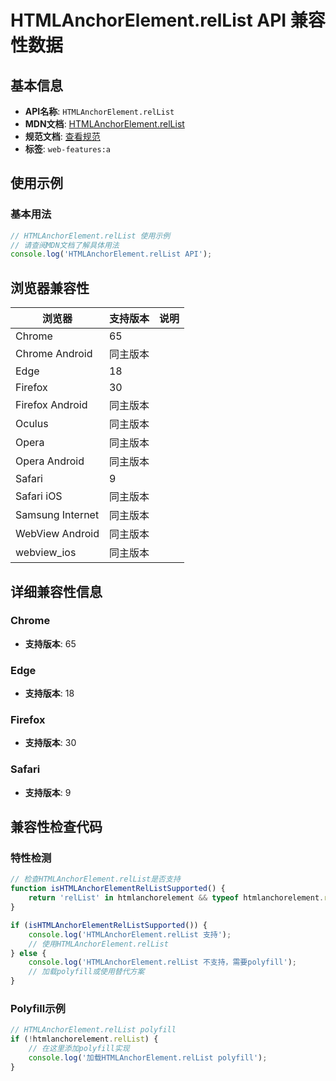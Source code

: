 # HTMLAnchorElement.relList API 兼容性数据

## 基本信息

- **API名称**: `HTMLAnchorElement.relList`
- **MDN文档**: [HTMLAnchorElement.relList](https://developer.mozilla.org/docs/Web/API/HTMLAnchorElement/relList)
- **规范文档**: [查看规范](https://html.spec.whatwg.org/multipage/text-level-semantics.html#dom-a-rellist)
- **标签**: `web-features:a`

## 使用示例

### 基本用法

```javascript
// HTMLAnchorElement.relList 使用示例
// 请查阅MDN文档了解具体用法
console.log('HTMLAnchorElement.relList API');
```

## 浏览器兼容性

| 浏览器 | 支持版本 | 说明 |
|--------|----------|------|
| Chrome | 65 |  |
| Chrome Android | 同主版本 |  |
| Edge | 18 |  |
| Firefox | 30 |  |
| Firefox Android | 同主版本 |  |
| Oculus | 同主版本 |  |
| Opera | 同主版本 |  |
| Opera Android | 同主版本 |  |
| Safari | 9 |  |
| Safari iOS | 同主版本 |  |
| Samsung Internet | 同主版本 |  |
| WebView Android | 同主版本 |  |
| webview_ios | 同主版本 |  |

## 详细兼容性信息

### Chrome

- **支持版本**: 65

### Edge

- **支持版本**: 18

### Firefox

- **支持版本**: 30

### Safari

- **支持版本**: 9

## 兼容性检查代码

### 特性检测

```javascript
// 检查HTMLAnchorElement.relList是否支持
function isHTMLAnchorElementRelListSupported() {
    return 'relList' in htmlanchorelement && typeof htmlanchorelement.relList === 'function';
}

if (isHTMLAnchorElementRelListSupported()) {
    console.log('HTMLAnchorElement.relList 支持');
    // 使用HTMLAnchorElement.relList
} else {
    console.log('HTMLAnchorElement.relList 不支持，需要polyfill');
    // 加载polyfill或使用替代方案
}
```

### Polyfill示例

```javascript
// HTMLAnchorElement.relList polyfill
if (!htmlanchorelement.relList) {
    // 在这里添加polyfill实现
    console.log('加载HTMLAnchorElement.relList polyfill');
}
```

